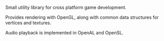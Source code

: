 Small utility library for cross platform game development. 

Provides rendering with OpenGL, along with common data structures for vertices and textures.

Audio playback is implemented in OpenAL and OpenSL.
